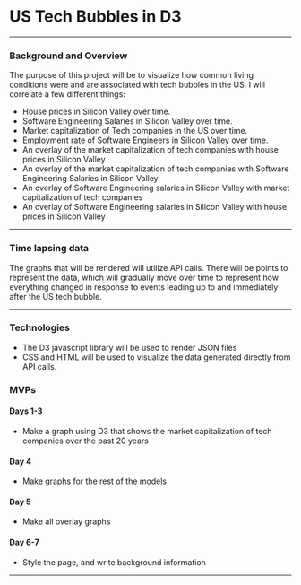 # US Tech Bubbles in D3
---
### Background and Overview
The purpose of this project will be to visualize how common living conditions were and are associated with tech bubbles in the US. I will correlate a few different things: 
* House prices in Silicon Valley over time.
* Software Engineering Salaries in Silicon Valley over time.
* Market capitalization of Tech companies in the US over time.
* Employment rate of Software Engineers in Silicon Valley over time.
* An overlay of the market capitalization of tech companies with house prices in Silicon Valley
* An overlay of the market capitalization of tech companies with Software Engineering Salaries in Silicon Valley
* An overlay of Software Engineering salaries in Silicon Valley with market capitalization of tech companies
* An overlay of Software Engineering salaries in Silicon Valley with house prices in Silicon Valley
---
### Time lapsing data

The graphs that will be rendered will utilize API calls. There will be points to represent the data, which will gradually move over time to represent how everything changed in response to events leading up to and immediately after the US tech bubble.

---
### Technologies
* The D3 javascript library will be used to render JSON files
* CSS and HTML will be used to visualize the data generated directly from API calls.


### MVPs
#### Days 1-3
* Make a graph using D3 that shows the market capitalization of tech companies over the past 20 years
#### Day 4
* Make graphs for the rest of the models
#### Day 5
* Make all overlay graphs
#### Day 6-7
* Style the page, and write background information
---
